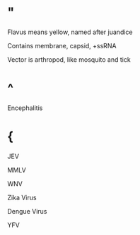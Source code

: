 # "

Flavus means yellow, named after juandice

Contains membrane, capsid, +ssRNA 

Vector is arthropod, like mosquito and tick

# ^

Encephalitis

# {

JEV

MMLV

WNV

Zika Virus

Dengue Virus

YFV
